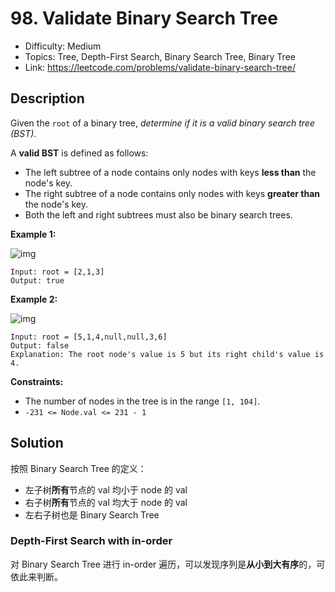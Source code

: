 # 98. Validate Binary Search Tree

- Difficulty: Medium
- Topics: Tree, Depth-First Search, Binary Search Tree, Binary Tree
- Link: https://leetcode.com/problems/validate-binary-search-tree/

## Description

Given the `root` of a binary tree, _determine if it is a valid binary search tree (BST)_.

A **valid BST** is defined as follows:

- The left subtree of a node contains only nodes with keys **less than** the node's key.
- The right subtree of a node contains only nodes with keys **greater than** the node's key.
- Both the left and right subtrees must also be binary search trees.

**Example 1:**

![img](https://assets.leetcode.com/uploads/2020/12/01/tree1.jpg)

```
Input: root = [2,1,3]
Output: true
```

**Example 2:**

![img](https://assets.leetcode.com/uploads/2020/12/01/tree2.jpg)

```
Input: root = [5,1,4,null,null,3,6]
Output: false
Explanation: The root node's value is 5 but its right child's value is 4.
```

**Constraints:**

- The number of nodes in the tree is in the range `[1, 104]`.
- `-231 <= Node.val <= 231 - 1`

## Solution

按照 Binary Search Tree 的定义：

- 左子树**所有**节点的 val 均小于 node 的 val
- 右子树**所有**节点的 val 均大于 node 的 val
- 左右子树也是 Binary Search Tree

### Depth-First Search with in-order

对 Binary Search Tree 进行 in-order 遍历，可以发现序列是**从小到大有序**的，可依此来判断。
